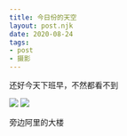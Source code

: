 ```yaml
---
title: 今日份的天空
layout: post.njk
date: 2020-08-24
tags:
- post
- 摄影
---
```


还好今天下班早，不然都看不到

![](/img/the-sky-today/20200824_193654.jpg)
![](/img/the-sky-today/20200824_195336.jpg)
<p class="caption">旁边阿里的大楼</p>
